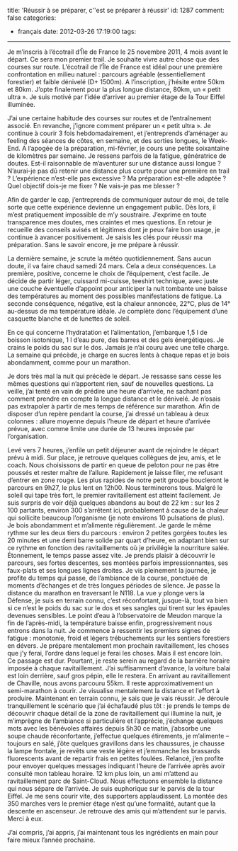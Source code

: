 title: 'Réussir à se préparer, c''est se préparer à réussir'
id: 1287
comment: false
categories:
  - français
date: 2012-03-26 17:19:00
tags:
---

Je m’inscris à l’écotrail d’Île de France le 25 novembre 2011, 4 mois avant le départ. Ce sera mon premier trail. Je souhaite vivre autre chose que des courses sur route. L’écotrail de l’Île de France est idéal pour une première confrontation en milieu naturel : parcours agréable (essentiellement forestier) et faible dénivelé (D+ 1500m). A l’inscription, j’hésite entre 50km et 80km. J’opte finalement pour la plus longue distance, 80km, un « petit ultra ». Je suis motivé par l’idée d’arriver au premier étage de la Tour Eiffel illuminée.

J’ai une certaine habitude des courses sur routes et de l’entraînement associé. En revanche, j’ignore comment préparer un « petit ultra ». Je continue à courir 3 fois hebdomadairement, et j’entreprends d’aménager au feeling des séances de côtes, en semaine, et des sorties longues, le Week-End. A l’apogée de la préparation, mi-février, je cours une petite soixantaine de kilomètres par semaine. Je ressens parfois de la fatigue, génératrice de doutes. Est-il raisonnable de m’aventurer sur une distance aussi longue ? N’aurai-je pas dû retenir une distance plus courte pour une première en trail ? L’expérience n’est-elle pas excessive ? Ma préparation est-elle adaptée ? Quel objectif dois-je me fixer ? Ne vais-je pas me blesser ?

Afin de garder le cap, j’entreprends de communiquer autour de moi, de telle sorte que cette expérience devienne un engagement public. Dès lors, il m’est pratiquement impossible de m’y soustraire. J’exprime en toute transparence mes doutes, mes craintes et mes questions. En retour je recueille des conseils avisés et légitimes dont je peux faire bon usage, je continue à avancer positivement. Je saisis les clés pour réussir ma préparation. Sans le savoir encore, je me prépare à réussir.

La dernière semaine, je scrute la météo quotidiennement. Sans aucun doute, il va faire chaud samedi 24 mars. Cela a deux conséquences. La première, positive, concerne le choix de l’équipement, c’est facile. Je décide de partir léger, cuissard mi-cuisse, teeshirt technique, avec juste une couche éventuelle d’appoint pour anticiper la nuit tombante une baisse des températures au moment des possibles manifestations de fatigue. La seconde conséquence, négative, est la chaleur annoncée, 22°C, plus de 14° au-dessus de ma température idéale. Je complète donc l’équipement d’une casquette blanche et de lunettes de soleil.

En ce qui concerne l’hydratation et l’alimentation, j’embarque 1,5 l de boisson isotonique, 1 l d’eau pure, des barres et des gels énergétiques. Je crains le poids du sac sur le dos. Jamais je n’ai couru avec une telle charge. La semaine qui précède, je charge en sucres lents à chaque repas et je bois abondamment, comme pour un marathon.

Je dors très mal la nuit qui précède le départ. Je ressasse sans cesse les mêmes questions qui n’apportent rien, sauf de nouvelles questions. La veille, j’ai tenté en vain de prédire une heure d’arrivée, ne sachant pas comment prendre en compte la longue distance et le dénivelé. Je n’osais pas extrapoler à partir de mes temps de référence sur marathon. Afin de disposer d’un repère pendant la course, j’ai dressé un tableau à deux colonnes : allure moyenne depuis l’heure de départ et heure d’arrivée prévue, avec comme limite une durée de 13 heures imposée par l’organisation.

Levé vers 7 heures, j’enfile un petit déjeuner avant de rejoindre le départ prévu à midi. Sur place, je retrouve quelques collègues de jeu, amis, et le coach. Nous choisissons de partir en queue de peloton pour ne pas être poussés et rester maître de l’allure. Rapidement je laisse filer, me refusant d’entrer en zone rouge. Les plus rapides de notre petit groupe boucleront le parcours en 9h27, le plus lent en 12h00\. Nous terminerons tous. Malgré le soleil qui tape très fort, le premier ravitaillement est atteint facilement. Je suis surpris de voir déjà quelques abandons au bout de 22 km : sur les 2 100 partants, environ 300 s’arrêtent ici, probablement à cause de la chaleur qui sollicite beaucoup l’organisme (je note environs 10 pulsations de plus). Je bois abondamment et m’alimente régulièrement. Je garde le même rythme sur les deux tiers du parcours : environ 2 petites gorgées toutes les 20 minutes et une demi barre solide par quart d’heure, en adaptant bien sur ce rythme en fonction des ravitaillements où je privilégie la nourriture salée. Étonnement, le temps passe assez vite. Je prends plaisir à découvrir le parcours, ses fortes descentes, ses montées parfois impressionnantes, ses faux-plats et ses longues lignes droites. Je vis pleinement la journée, je profite du temps qui passe, de l’ambiance de la course, ponctuée de moments d’échanges et de très longues périodes de silence. Je passe la distance du marathon en traversant le N118\. La vue y plonge vers la Défense, je suis en terrain connu, c’est réconfortant, jusque-là, tout va bien si ce n’est le poids du sac sur le dos et ses sangles qui tirent sur les épaules devenues sensibles. Le point d’eau à l’observatoire de Meudon marque la fin de l’après-midi, la température baisse enfin, progressivement nous entrons dans la nuit. Je commence à ressentir les premiers signes de fatigue : monotonie, froid et légers trébuchements sur les sentiers forestiers en dévers. Je prépare mentalement mon prochain ravitaillement, les choses que j’y ferai, l’ordre dans lequel je ferai les choses. Mais il est encore loin. Ce passage est dur. Pourtant, je reste serein au regard de la barrière horaire imposée à chaque ravitaillement. J’ai suffisamment d’avance, la voiture balai est loin derrière, sauf gros pépin, elle le restera. En arrivant au ravitaillement de Chaville, nous avons parcouru 55km. Il reste approximativement un semi-marathon à courir. Je visualise mentalement la distance et l’effort à produire. Maintenant en terrain connu, je sais que je vais réussir. Je déroule tranquillement le scénario que j’ai échafaudé plus tôt : je prends le temps de découvrir chaque détail de la zone de ravitaillement qui illumine la nuit, je m’imprègne de l’ambiance si particulière et l’apprécie, j’échange quelques mots avec les bénévoles affairés depuis 5h30 ce matin, j’absorbe une soupe chaude réconfortante, j’effectue quelques étirements, je m’alimente – toujours en salé, j’ôte quelques gravillons dans les chaussures, je chausse la lampe frontale, je revêts une veste légère et j’emmanche les brassards fluorescents avant de repartir frais en petites foulées. Relancé, j’en profite pour envoyer quelques messages indiquant l’heure de l’arrivée après avoir consulté mon tableau horaire. 12 km plus loin, un ami m’attend au ravitaillement parc de Saint-Cloud. Nous effectuons ensemble la distance qui nous sépare de l’arrivée. Je suis euphorique sur le parvis de la tour Eiffel. Je me sens courir vite, des supporters applaudissent. La montée des 350 marches vers le premier étage n’est qu’une formalité, autant que la descente en ascenseur. Je retrouve des amis qui m’attendent sur le parvis. Merci à eux.

J’ai compris, j’ai appris, j’ai maintenant tous les ingrédients en main pour faire mieux l’année prochaine.